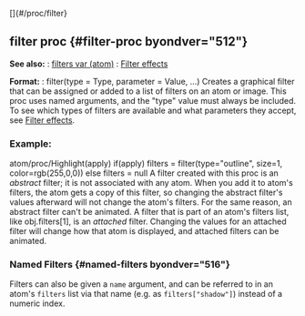 []{#/proc/filter}
## filter proc {#filter-proc byondver="512"}
**See also:**
:   [filters var (atom)](#/atom/var/filters)
:   [Filter effects](#/%7Bnotes%7D/filters)
<!-- -->
**Format:**
:   filter(type = Type, parameter = Value, \...)
Creates a graphical filter that can be assigned or added to a list of
filters on an atom or image.
This proc uses named arguments, and the \"type\" value must always be
included. To see which types of filters are available and what
parameters they accept, see [Filter effects](#/%7Bnotes%7D/filters).
### Example:
atom/proc/Highlight(apply) if(apply) filters = filter(type=\"outline\",
size=1, color=rgb(255,0,0)) else filters = null
A filter created with this proc is an *abstract* filter; it is not
associated with any atom. When you add it to atom\'s filters, the atom
gets a copy of this filter, so changing the abstract filter\'s values
afterward will not change the atom\'s filters. For the same reason, an
abstract filter can\'t be animated.
A filter that is part of an atom\'s filters list, like obj.filters\[1\],
is an *attached* filter. Changing the values for an attached filter will
change how that atom is displayed, and attached filters can be animated.
### Named Filters {#named-filters byondver="516"}
Filters can also be given a `name` argument, and can be referred to in
an atom\'s `filters` list via that name (e.g. as `filters["shadow"]`)
instead of a numeric index.